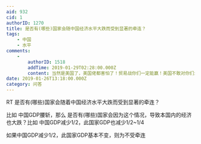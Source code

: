 ```yaml
---
aid: 932
cid: 1
authorID: 1270
title: 是否有(哪些)国家会随中国经济水平大跌而受到显著的牵连？
tags:
    - 中国
    - 水平
comments:
    -
        authorID: 1518
        addTime: 2019-01-29T02:28:00.000Z
        content: 当然是美国了，美国佬都害怕了！贸易战你们一定能赢！美国不敢对你们怎样！
date: 2019-01-26T13:18:00.000Z
category: 问答
---
```


RT 是否有(哪些)国家会随着中国经济水平大跌而受到显著的牵连？

比如 中国GDP腰斩，那么 是否有(哪些)国家会因为这个情况，导致本国内的经济也大跌？比如 中国GDP减少1/2，此国家GDP也减少1/2~1/4

如果中国GDP减少1/2，此国家GDP基本不变，则为不受牵连
